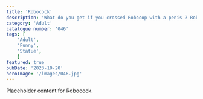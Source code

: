 ```yaml
---
title: 'Robocock'
description: 'What do you get if you crossed Robocop with a penis ? Robocock. Plenty of variations in the pack. One with movable legs and also a pen holder option'
category: 'Adult'
catalogue number: '046'
tags: [
    'Adult', 
    'Funny',
    'Statue', 
    ]
featured: true
pubDate: '2023-10-20'
heroImage: '/images/046.jpg'
---
```


Placeholder content for Robocock.